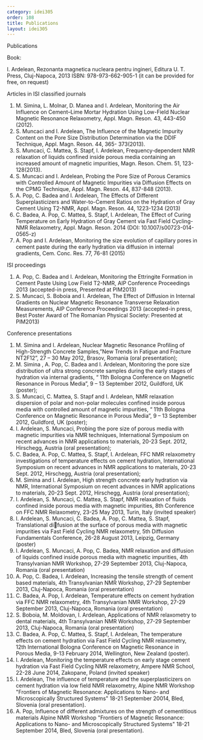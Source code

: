```yaml
---
category: idei305
order: 108
title: Publications
layout: idei305
---
```

Publications


Book:

I. Ardelean, Rezonanta magnetica nucleara pentru ingineri, Editura U. T. Press, Cluj-Napoca, 2013
ISBN: 978-973-662-905-1 (it can be provided for free, on request)

Articles in ISI classified journals

1. M. Simina, L. Molnar, D. Manea and I. Ardelean, Monitoring the Air Influence on Cement–Lime Mortar Hydration Using Low-Field Nuclear Magnetic Resonance Relaxometry,  Appl. Magn. Reson. 43, 443-450 (2012).
2. S. Muncaci and I. Ardelean, The Influence of the Magnetic Impurity Content on the Pore Size Distribution Determination via the DDIF Technique, Appl. Magn. Reson. 44,  365- 373(2013).
3. S. Muncaci, C. Mattea, S. Stapf, I. Ardelean, Frequency‐dependent NMR relaxation of liquids confined inside porous media containing  an increased amount of magnetic  impurities,  Magn. Reson. Chem. 51, 123-128(2013).
4. S. Muncaci and I. Ardelean, Probing the Pore Size of Porous Ceramics with Controlled Amount of Magnetic Impurities via Diffusion Effects on the CPMG Technique, Appl. Magn. Reson. 44,  837-848 (2013).
5. A. Pop, C. Badea and I. Ardelean, The Effects of Different Superplasticizers and Water-to-Cement Ratios on the Hydration of Gray Cement Using T2-NMR, Appl. Magn. Reson. 44, 1223-1234 (2013)
6. C. Badea, A. Pop, C. Mattea, S. Stapf, I. Ardelean, The Effect of Curing Temperature on Early Hydration of Gray Cement via Fast Field Cycling-NMR Relaxometry, Appl. Magn. Reson. 2014 (DOI: 10.1007/s00723-014-0565-z)
7. A. Pop and I. Ardelean, Monitoring the size evolution of capillary pores in cement paste during the early hydration via diffusion in internal gradients, Cem. Conc. Res. 77, 76-81 (2015)

ISI proceedings
1. A. Pop, C. Badea and I. Ardelean, Monitoring the Ettringite Formation in Cement Paste Using Low Field T2-NMR, AIP Conference Proceedings 2013 (accepted-in press, Presented at PIM2013)
2. S. Muncaci, S. Boboia and I. Ardelean, The Effect of Diffusion in Internal Gradients on Nuclear Magnetic Resonance Transverse Relaxation Measurements, AIP Conference Proceedings 2013 (accepted-in press, Best Poster Award of The Romanian Physical Society: Presented at PIM2013)

Conference presentations
1. M. Simina and I. Ardelean, Nuclear Magnetic Resonance Profiling of High-Strength Concrete Samples,”New Trends in Fatigue and Fracture NT2F12”, 27 – 30 May 2012, Brasov, Romania (oral presentation);
2. M. Simina , A. Pop, C. Badea and I. Ardelean, Monitoring the pore size distribution of ultra strong concrete samples during the early stages of hydration via internal gradients, “ 11th Bologna Conference on Magnetic Resonance in Porous Media”, 9 – 13 September 2012, Guildford, UK (poster);
3. S. Muncaci, C. Mattea, S. Stapf and I. Ardelean, NMR relaxation dispersion of polar and non-polar molecules confined inside porous media with controlled amount of magnetic impurities, “ 11th Bologna Conference on Magnetic Resonance in Porous Media”, 9 – 13 September 2012, Guildford, UK (poster);
4. I. Ardelean, S. Muncaci,  Probing the pore size of porous media with magnetic impurities via NMR techniques, International Symposium on recent advances in NMR applications to materials, 20-23 Sept. 2012, Hirschegg, Austria (oral presentation);
5. C. Badea, A. Pop, C. Mattea, S. Stapf, I. Ardelean, FFC NMR relaxometry investigations of temperature effects on cement hydration, International Symposium on recent advances in NMR applications to materials, 20-23 Sept. 2012, Hirschegg, Austria (oral presentation);
6. M. Simina and I. Ardelean, High strength concrete early hydration via NMR, International Symposium on recent advances in NMR applications to materials, 20-23 Sept. 2012, Hirschegg, Austria (oral presentation);
7. I. Ardelean, S. Muncaci, C. Mattea, S. Stapf, NMR relaxation of fluids confined inside porous media with magnetic impurities, 8th Conference on FFC NMR Relaxometry, 23-25 May 2013, Turin, Italy (invited speaker)
8. I. Ardelean, S. Muncaci, C. Badea, A. Pop, C. Mattea, S. Stapf, Translational difusion at the surface of porous media with magnetic impurities via Fast Field Cycling NMR relaxometry, 5th Diffusion Fundamentals Conference, 26-28 August 2013, Leipzig, Germany (poster)
9. I. Ardelean, S. Muncaci, A. Pop, C. Badea, NMR relaxation and diffusion of liquids confined inside porous media with magnetic impurities, 4th Transylvanian NMR Workshop, 27-29 September 2013, Cluj-Napoca, Romania (oral presentation)
10. A. Pop, C. Badea, I. Ardelean, Increasing the tensile strength of cement based materials, 4th Transylvanian NMR Workshop, 27-29 September 2013, Cluj-Napoca, Romania (oral presentation)
11. C. Badea, A. Pop, I. Ardelean, Temperature effects on cement hydration via FFC NMR relaxometry, 4th Transylvanian NMR Workshop, 27-29 September 2013, Cluj-Napoca, Romania (oral presentation)
12. S. Boboia, M. Moldovan, I. Ardelean, Applications of NMR relaxometry to dental materials, 4th Transylvanian NMR Workshop, 27-29 September 2013, Cluj-Napoca, Romania (oral presentation)
13. C. Badea, A. Pop, C. Mattea, S. Stapf, I. Ardelean, The temperature effects on cement hydration via Fast Field Cycling NMR relaxometry, 12th International Bologna Conference on Magnetic Resonance in Porous Media, 9-13 February 2014, Wellington, New Zealand (poster).
14. I. Ardelean, Monitoring the temperature effects on early stage cement hydration via Fast Field Cycling NMR relaxometry, Ampere NMR School, 22-28 June 2014, Zakopane, Poland (invited speaker)
15. I. Ardelean, The influence of temperature and the superplasticizers on cement hydration via low field NMR relaxometry, Alpine NMR Workshop "Frontiers of Magnetic Resonance: Applications to Nano- and Microscopically Structured Systems" 18-21 September 20014, Bled, Slovenia (oral presentation).
16. A. Pop, Influence of different admixtures on the strength of cementitious materials Alpine NMR Workshop "Frontiers of Magnetic Resonance: Applications to Nano- and Microscopically Structured Systems" 18-21 September 2014, Bled, Slovenia (oral presentation).
